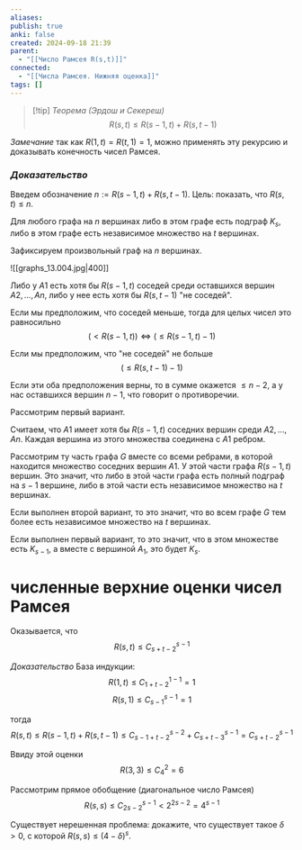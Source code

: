 ```yaml
---
aliases: 
publish: true
anki: false
created: 2024-09-18 21:39
parent:
  - "[[Число Рамсея R(s,t)]]"
connected:
  - "[[Числа Рамсея. Нижняя оценка]]"
tags: []
---
```


> [!tip] *Теорема (Эрдош и Секереш)*
$$R(s,t)\le R(s-1,t)+R(s, t-1)$$

*Замечание*
так как  $R(1,t)=R(t,1)=1$, можно применять эту рекурсию и доказывать конечность чисел Рамсея.


### *Доказательство*
Введем обозначение $n:=R(s-1,t)+R(s, t-1)$. Цель: показать, что $R(s,t)\le n$.

Для любого графа на $n$ вершинах либо в этом графе есть подграф $K_s$, либо в этом графе есть независимое множество на $t$ вершинах.

Зафиксируем произвольный граф на $n$ вершинах.

![[graphs_13.004.jpg|400]]

Либо у $A1$ есть хотя бы $R(s-1,t)$ соседей среди оставшихся вершин $A2,\ldots, An$, либо у нее есть хотя бы $R(s, t-1)$ "не соседей".

Если мы предположим, что соседей меньше, тогда для целых чисел это равносильно
$$\big(< R(s-1,t)\big) \Leftrightarrow \big(\le R(s-1,t)-1\big)$$

Если мы предположим, что "не соседей" не больше
$$\big(\le R(s, t-1)-1\big)$$

Если эти оба предположения верны, то в сумме окажется $\le n-2$, а у нас оставшихся вершин $n-1$, что говорит о противоречии.

Рассмотрим первый вариант.

Считаем, что $A1$ имеет хотя бы $R(s-1, t)$ соседних вершин среди $A2,\ldots, An$. Каждая вершина из этого множества соединена с $A1$ ребром. 

Рассмотрим ту часть графа $G$ вместе со всеми ребрами, в которой находится множество соседних вершин $A1$. У этой части графа $R(s-1,t)$ вершин. Это значит, что либо в этой части графа есть полный подграф на $s-1$ вершине, либо в этой части есть независимое множество на $t$ вершинах. 

Если выполнен второй вариант, то это значит, что во всем графе $G$ тем более есть независимое множество на $t$ вершинах.

Если выполнен первый вариант, то это значит, что в этом множестве есть $K_{s-1}$, а вместе с вершиной $A_1$, это будет $K_s$.


# численные верхние оценки чисел Рамсея

Оказывается, что 
$$R(s,t)\le C_{s+t-2}^{s-1}$$

*Доказательство*
База индукции:
$$R(1,t)\le C_{1+t-2}^{1-1}=1$$
$$R(s,1)\le C_{s-1}^{s-1}=1$$

тогда
$$R(s,t)\le R(s-1,t)+R(s,t-1)\le C_{s-1+t-2}^{s-2}+C_{s+t-3}^{s-1}=C_{s+t-2}^{s-1}$$

Ввиду этой оценки
$$R(3,3)\le C_{4}^{2}=6$$

Рассмотрим прямое обобщение (диагональное число Рамсея)
$$R(s,s)\le C_{2s-2}^{s-1}<2^{2s-2}=4^{s-1}$$


Существует нерешенная проблема: докажите, что существует такое $\delta>0$, с которой $R(s,s)\le(4-\delta)^s$. 
